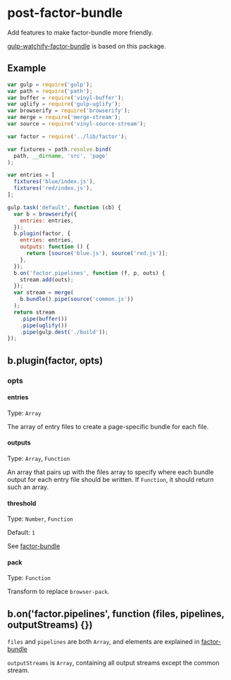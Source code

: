 # post-factor-bundle
Add features to make factor-bundle more friendly.

[gulp-watchify-factor-bundle](https://github.com/zoubin/gulp-watchify-factor-bundle) is based on this package.

## Example

```javascript
var gulp = require('gulp');
var path = require('path');
var buffer = require('vinyl-buffer');
var uglify = require('gulp-uglify');
var browserify = require('browserify');
var merge = require('merge-stream');
var source = require('vinyl-source-stream');

var factor = require('../lib/factor');

var fixtures = path.resolve.bind(
  path, __dirname, 'src', 'page'
);

var entries = [
  fixtures('blue/index.js'),
  fixtures('red/index.js'),
];

gulp.task('default', function (cb) {
  var b = browserify({
    entries: entries,
  });
  b.plugin(factor, {
    entries: entries,
    outputs: function () {
      return [source('blue.js'), source('red.js')];
    },
  });
  b.on('factor.pipelines', function (f, p, outs) {
    stream.add(outs);
  });
  var stream = merge(
    b.bundle().pipe(source('common.js'))
  );
  return stream
    .pipe(buffer())
    .pipe(uglify())
    .pipe(gulp.dest('./build'));
});

```

## b.plugin(factor, opts)

### opts

#### entries

Type: `Array`

The array of entry files to create a page-specific bundle for each file.

#### outputs

Type: `Array`, `Function`

An array that pairs up with the files array to specify where each bundle output for each entry file should be written.
If `Function`, it should return such an array.

#### threshold

Type: `Number`, `Function`

Default: `1`

See [factor-bundle](https://github.com/substack/factor-bundle#var-fr--factorfiles-opts)

#### pack

Type: `Function`

Transform to replace `browser-pack`.

## b.on('factor.pipelines', function (files, pipelines, outputStreams) {})

`files` and `pipelines` are both `Array`,
and elements are explained in [factor-bundle](https://github.com/substack/factor-bundle#bonfactorpipeline-function-file-pipeline-)

`outputStreams` is `Array`, containing all output streams except the common stream.


